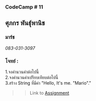### CodeCamp # 11  

## **ศุภกร พันธุ์พานิช**  
### มาร์ช
*083-031-3097*  

### โจทย์ : 
1.จงคำนวนค่าต่อไปนี้  
2.จงคำนวนค่าเปรียบเทียบต่อไปนี้  
3.สร้าง String ที่มีค่า "Hello, It's me. "Mario"."

>> Link to [Assignment](https://github.com/machhhhhhh/Homework_Codecamp_10/blob/master/Basic_Javascript/Homework/Homework.html)